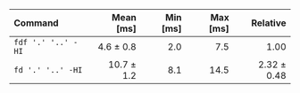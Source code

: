 | Command | Mean [ms] | Min [ms] | Max [ms] | Relative |
|:---|---:|---:|---:|---:|
| `fdf '.' '..' -HI` | 4.6 ± 0.8 | 2.0 | 7.5 | 1.00 |
| `fd '.' '..' -HI` | 10.7 ± 1.2 | 8.1 | 14.5 | 2.32 ± 0.48 |
